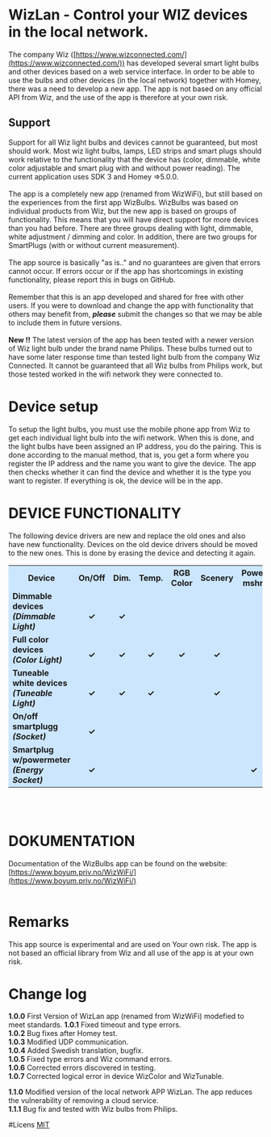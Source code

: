 # WizLan -  Control your WIZ devices in the local network.

The company Wiz ([https://www.wizconnected.com/](https://www.wizconnected.com/)) has developed several smart light bulbs and other devices based on a web service interface. In order to be able to use the bulbs and other devices (in the local network) together with Homey, there was a need to develop a new app. The app is not based on any official API from Wiz, and the use of the app is therefore at your own risk.

## Support

Support for all Wiz light bulbs and devices cannot be guaranteed, but most should work. Most wiz light bulbs, lamps, LED strips and smart plugs should work relative to the functionality that the device has (color, dimmable, white color adjustable and smart plug with and without power reading). The current application uses SDK 3 and Homey =>5.0.0.<br><br>
The app is a completely new app (renamed from WizWiFi), but still based on the experiences from the first app WizBulbs. WizBulbs was based on individual products from Wiz, but the new app is based on groups of functionality. This means that you will have direct support for more devices than you had before. There are three groups dealing with light, dimmable, white adjustment / dimming and color. In addition, there are two groups for SmartPlugs (with or without current measurement).<br><br>
The app source is basically "as is.." and no guarantees are given that errors cannot occur. If errors occur or if the app has shortcomings in existing functionality, please report this in bugs on GitHub.<br><br>
Remember that this is an app developed and shared for free with other users. If you were to download and change the app with functionality that others may benefit from, ***please*** submit the changes so that we may be able to include them in future versions.<br><br>
**New !!** The latest version of the app has been tested with a newer version of Wiz light bulb under the brand name Philips. These bulbs turned out to have some later response time than tested light bulb from the company Wiz Connected. It cannot be guaranteed that all Wiz bulbs from Philips work, but those tested worked in the wifi network they were connected to.


# Device setup
To setup the light bulbs, you must use the mobile phone app from Wiz to get each individual light bulb into the wifi network. When this is done, and the light bulbs have been assigned an IP address, you do the pairing. This is done according to the manual method, that is, you get a form where you register the IP address and the name you want to give the device. The app then checks whether it can find the device and whether it is the type you want to register. If everything is ok, the device will be in the app.


# DEVICE FUNCTIONALITY
The following device drivers are new and replace the old ones and also have new functionality. Devices on the old device drivers should be moved to the new ones. This is done by erasing the device and detecting it again.
<center>
<table style="background:#cce6ff">
  <tr>
    <th style="width:150px">Device</th>
    <th  style="width:75px">On/Off</th>
    <th  style="width:75px">Dim.</th>
    <th  style="width:75px">Temp.</th>
    <th  style="width:75px">RGB Color</th>
    <th  style="width:75px">Scenery</th>
    <th  style="width:75px">Power mshr.</th>
    <th  style="width:75px">Tested</th>
  </tr>
  <tr>
    <td><b>Dimmable devices<br><i>(Dimmable Light)</i></b></td>
    <td style="text-align:center"><br><b>&checkmark;</b></td>
    <td style="text-align:center"><br><b>&checkmark;</b></td>
    <td style="text-align:center"><br><b></b></td>
    <td style="text-align:center"> </td>
    <td style="text-align:center"><br><b></b></td>
    <td style="text-align:center"> </td>
    <td style="text-align:center"><br><b>&checkmark;</b></td>
  </tr>
  <tr>
    <td><b>Full color devices<br><i>(Color Light)</i></b></td>
    <td style="text-align:center"><br><b>&checkmark;</b></td>
    <td style="text-align:center"><br><b>&checkmark;</b></td>
    <td style="text-align:center"><br><b>&checkmark;</b></td>
    <td style="text-align:center"><br><b>&checkmark;</b></td>
    <td style="text-align:center"><br><b>&checkmark;</b></td>
    <td style="text-align:center"> </td>
    <td style="text-align:center"><br><b>&checkmark;</b></td>
  </tr>
<tr>
    <td><b>Tuneable white devices<br><i>(Tuneable Light)</i></b></td>
    <td style="text-align:center"><br><b>&checkmark;</b></td>
    <td style="text-align:center"><br><b>&checkmark;</b></td>
    <td style="text-align:center"><br><b>&checkmark;</b></td>
    <td style="text-align:center"><br><b></b></td>
    <td style="text-align:center"><br><b>&checkmark;</b></td>
    <td style="text-align:center"><br></td>
    <td style="text-align:center"><br><b>&checkmark;</b></td>
  </tr>
<tr>
    <td><b>On/off smartplugg<br><i>(Socket)</i></b></td>
    <td style="text-align:center"><br><b>&checkmark;</b></td>
    <td style="text-align:center"><br></td>
    <td style="text-align:center"><br></td>
    <td style="text-align:center"><br></td>
    <td style="text-align:center"><br></td>
    <td style="text-align:center"><br></td>
    <td style="text-align:center"><br><b>&checkmark;</b></td>
  </tr>
<tr>
    <td><b>Smartplug w/powermeter<br><i>(Energy Socket)</i></b></td>
    <td style="text-align:center"><br><b>&checkmark;</b></td>
    <td style="text-align:center"><br></td>
    <td style="text-align:center"><br></td>
    <td style="text-align:center"><br></td>
    <td style="text-align:center"><br></td>
    <td style="text-align:center"><br><b>&checkmark;</b></td>
    <td style="text-align:center"><br><b>&checkmark;</b></td>
  </tr>
</table></center>
<br><br>

# DOKUMENTATION
Documentation of the WizBulbs app can be found on the website: [https://www.boyum.priv.no/WizWiFi/](https://www.boyum.priv.no/WizWiFi/)
<br><br>
# Remarks
This app source is experimental and are used on Your own risk. The app is not based an official library from Wiz and all use of the app is at your own risk.

# Change log

**1.0.0** First Version of WizLan app (renamed from WizWiFi) modefied to meet standards. 
**1.0.1** Fixed timeout and type errors. <br>
**1.0.2** Bug fixes after Homey test.<br>
**1.0.3** Modified UDP communication.<br>
**1.0.4** Added Swedish translation, bugfix.<br> 
**1.0.5** Fixed type errors and Wiz command errors. <br>
**1.0.6** Corrected errors discovered in testing.<br> 
**1.0.7** Corrected logical error in device WizColor and WizTunable. <br>

**1.1.0** Modified version of the local network APP WizLan. The app reduces the vulnerability of removing a cloud service.<br> 
**1.1.1** Bug fix and tested with Wiz bulbs from Philips. 


#Licens
[MIT](https://github.com)


